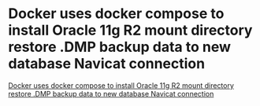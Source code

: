 # Docker uses docker compose to install Oracle 11g R2 mount directory restore .DMP backup data to new database Navicat connection
[Docker uses docker compose to install Oracle 11g R2 mount directory restore .DMP backup data to new database Navicat connection](https://aiwithcloud.com/2022/09/15/docker_uses_docker_compose_to_install_oracle_11g_r2_mount_directory_restore_-dmp_backup_data_to_new_database_navicat_connection/)